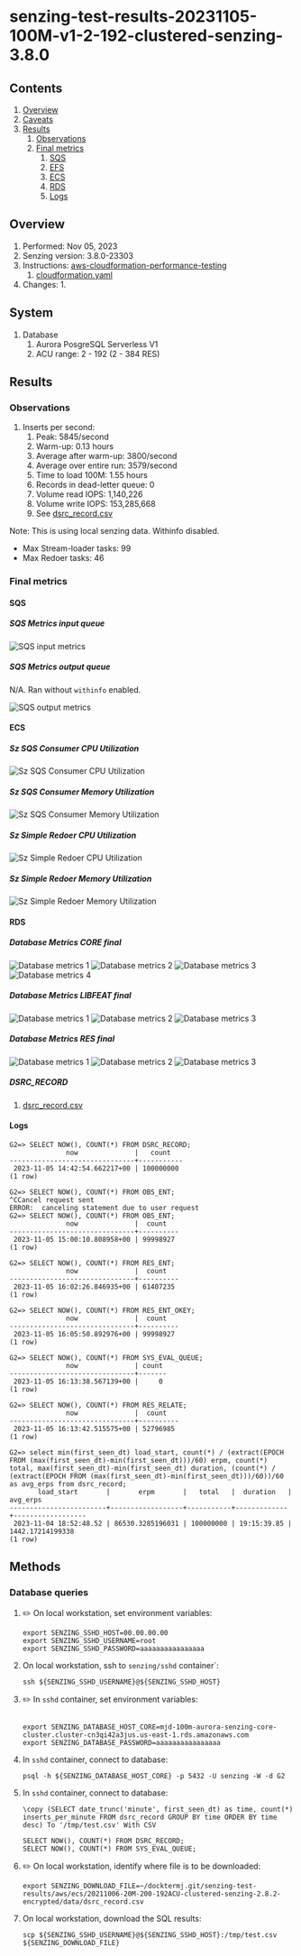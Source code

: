 # senzing-test-results-20231105-100M-v1-2-192-clustered-senzing-3.8.0

## Contents

1. [Overview](#overview)
1. [Caveats](#caveats)
1. [Results](#results)
    1. [Observations](#observations)
    1. [Final metrics](#final-metrics)
        1. [SQS](#sqs)
        1. [EFS](#efs)
        1. [ECS](#ecs)
        1. [RDS](#rds)
        1. [Logs](#logs)

## Overview

1. Performed: Nov 05, 2023
2. Senzing version: 3.8.0-23303
3. Instructions:
   [aws-cloudformation-performance-testing](https://github.com/Senzing/aws-cloudformation-performance-testing)
    1. [cloudformation.yaml](https://github.com/Senzing/aws-cloudformation-performance-testing/blob/main/cloudformation.yaml)
4. Changes:
    1.

## System

1. Database
    1. Aurora PosgreSQL Serverless V1
    1. ACU range: 2 - 192 (2 - 384 RES)

## Results

### Observations

1. Inserts per second:
    1. Peak: 5845/second
    1. Warm-up: 0.13 hours
    1. Average after warm-up: 3800/second
    1. Average over entire run: 3579/second
    1. Time to load 100M: 1.55 hours
    1. Records in dead-letter queue: 0
    1. Volume read IOPS:     1,140,226
    1. Volume write IOPS:  153,285,668
    1. See [dsrc_record.csv](data/dsrc_record.csv)

Note:  This is using local senzing data.  Withinfo disabled.

- Max Stream-loader tasks: 99
- Max Redoer tasks: 46

### Final metrics

#### SQS

##### SQS Metrics input queue

![SQS input metrics](images/sqs-input-metrics.png "SQS input metrics")

##### SQS Metrics output queue

N/A.  Ran without `withinfo` enabled.

![SQS output metrics](images/sqs-output-metrics.png "SQS output metrics")

#### ECS

##### Sz SQS Consumer CPU Utilization

![Sz SQS Consumer CPU Utilization](images/stream-loader-CPU-Utilization.png "Sz SQS Consumer CPU Utilization")

##### Sz SQS Consumer Memory Utilization

![Sz SQS Consumer Memory Utilization](images/stream-loader-Memory-Utilization.png "Sz SQS Consumer Memory Utilization")

##### Sz Simple Redoer CPU Utilization

![Sz Simple Redoer CPU Utilization](images/redoer-CPU-Utilization.png "Sz Simple Redoer CPU Utilization")

##### Sz Simple Redoer Memory Utilization

![Sz Simple Redoer Memory Utilization](images/redoer-Memory-Utilization.png "Sz Simple Redoer Memory Utilization")

#### RDS

##### Database Metrics CORE final

![Database metrics 1](images/database-metrics-core-1.png "Database metrics 1")
![Database metrics 2](images/database-metrics-core-2.png "Database metrics 2")
![Database metrics 3](images/database-metrics-core-3.png "Database metrics 3")
![Database metrics 4](images/database-metrics-core-4.png "Database metrics 4")

##### Database Metrics LIBFEAT final

![Database metrics 1](images/database-metrics-libfeat-1.png "Database metrics 1")
![Database metrics 2](images/database-metrics-libfeat-2.png "Database metrics 2")
![Database metrics 3](images/database-metrics-libfeat-3.png "Database metrics 3")

##### Database Metrics RES final

![Database metrics 1](images/database-metrics-res-1.png "Database metrics 1")
![Database metrics 2](images/database-metrics-res-2.png "Database metrics 2")
![Database metrics 3](images/database-metrics-res-3.png "Database metrics 3")

##### DSRC_RECORD

1. [dsrc_record.csv](data/dsrc_record.csv)

#### Logs

```
G2=> SELECT NOW(), COUNT(*) FROM DSRC_RECORD;
              now              |   count
-------------------------------+-----------
 2023-11-05 14:42:54.662217+00 | 100000000
(1 row)

G2=> SELECT NOW(), COUNT(*) FROM OBS_ENT;
^CCancel request sent
ERROR:  canceling statement due to user request
G2=> SELECT NOW(), COUNT(*) FROM OBS_ENT;
              now              |  count
-------------------------------+----------
 2023-11-05 15:00:10.808958+00 | 99998927
(1 row)

G2=> SELECT NOW(), COUNT(*) FROM RES_ENT;
              now              |  count
-------------------------------+----------
 2023-11-05 16:02:26.846935+00 | 61407235
(1 row)

G2=> SELECT NOW(), COUNT(*) FROM RES_ENT_OKEY;
              now              |  count
-------------------------------+----------
 2023-11-05 16:05:50.892976+00 | 99998927
(1 row)

G2=> SELECT NOW(), COUNT(*) FROM SYS_EVAL_QUEUE;
              now              | count
-------------------------------+-------
 2023-11-05 16:13:38.567139+00 |     0
(1 row)

G2=> SELECT NOW(), COUNT(*) FROM RES_RELATE;
              now              |  count
-------------------------------+----------
 2023-11-05 16:13:42.515575+00 | 52796985
(1 row)

G2=> select min(first_seen_dt) load_start, count(*) / (extract(EPOCH FROM (max(first_seen_dt)-min(first_seen_dt)))/60) erpm, count(*) total, max(first_seen_dt)-min(first_seen_dt) duration, (count(*) / (extract(EPOCH FROM (max(first_seen_dt)-min(first_seen_dt)))/60))/60 as avg_erps from dsrc_record;
       load_start       |       erpm       |   total   |  duration   |     avg_erps
------------------------+------------------+-----------+-------------+------------------
 2023-11-04 18:52:48.52 | 86530.3285196031 | 100000000 | 19:15:39.85 | 1442.17214199338
(1 row)

```

## Methods

### Database queries

1. :pencil2: On local workstation, set environment variables:

    ```console
    export SENZING_SSHD_HOST=00.00.00.00
    export SENZING_SSHD_USERNAME=root
    export SENZING_SSHD_PASSWORD=aaaaaaaaaaaaaaaa
    ```

1. On local workstation, ssh to `senzing/sshd` container`:

    ```console
    ssh ${SENZING_SSHD_USERNAME}@${SENZING_SSHD_HOST}
    ```

1. :pencil2: In `sshd` container, set environment variables:

    ```console

    export SENZING_DATABASE_HOST_CORE=mjd-100m-aurora-senzing-core-cluster.cluster-cn3qi42a3jus.us-east-1.rds.amazonaws.com
    export SENZING_DATABASE_PASSWORD=aaaaaaaaaaaaaaaa
    ```

1. In `sshd` container, connect to database:

    ```console
    psql -h ${SENZING_DATABASE_HOST_CORE} -p 5432 -U senzing -W -d G2
    ```

1. In `sshd` container, connect to database:

    ```console
    \copy (SELECT date_trunc('minute', first_seen_dt) as time, count(*) inserts_per_minute FROM dsrc_record GROUP BY time ORDER BY time desc) To '/tmp/test.csv' With CSV

    SELECT NOW(), COUNT(*) FROM DSRC_RECORD;
    SELECT NOW(), COUNT(*) FROM SYS_EVAL_QUEUE;
    ```

1. :pencil2: On local workstation, identify where file is to be downloaded:

    ```console
    export SENZING_DOWNLOAD_FILE=~/docktermj.git/senzing-test-results/aws/ecs/20211006-20M-200-192ACU-clustered-senzing-2.8.2-encrypted/data/dsrc_record.csv
    ```

1. On local workstation, download the SQL results:

    ```console
    scp ${SENZING_SSHD_USERNAME}@${SENZING_SSHD_HOST}:/tmp/test.csv ${SENZING_DOWNLOAD_FILE}
    ```
